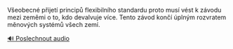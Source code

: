 
Všeobecné přijetí principů flexibilního standardu proto musí vést k závodu mezi zeměmi o to, kdo devalvuje více. Tento závod končí úplným rozvratem měnových systémů všech zemí.

[🔊 Poslechnout audio](/data/7-paragraphs/audio/chapter_156/para_002-Veobecn-pijet-princip-flexibilnho-standardu.mp3)

